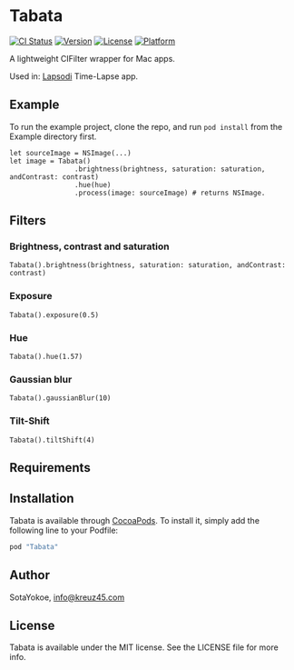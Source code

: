 # Tabata

[![CI Status](http://img.shields.io/travis/SotaYokoe/Tabata.svg?style=flat)](https://travis-ci.org/SotaYokoe/Tabata)
[![Version](https://img.shields.io/cocoapods/v/Tabata.svg?style=flat)](http://cocoapods.org/pods/Tabata)
[![License](https://img.shields.io/cocoapods/l/Tabata.svg?style=flat)](http://cocoapods.org/pods/Tabata)
[![Platform](https://img.shields.io/cocoapods/p/Tabata.svg?style=flat)](http://cocoapods.org/pods/Tabata)

A lightweight CIFilter wrapper for Mac apps.

Used in: [Lapsodi](http://en.nantekottai.com/2016/05/25/lapsodi-time-lapse-stop-motion/) Time-Lapse app.

## Example

To run the example project, clone the repo, and run `pod install` from the Example directory first.

```
let sourceImage = NSImage(...)
let image = Tabata()
                .brightness(brightness, saturation: saturation, andContrast: contrast)
                .hue(hue)
                .process(image: sourceImage) # returns NSImage.
```

## Filters
### Brightness, contrast and saturation
```
Tabata().brightness(brightness, saturation: saturation, andContrast: contrast)
```

### Exposure
```
Tabata().exposure(0.5)
```

### Hue
```
Tabata().hue(1.57)
```
### Gaussian blur

```
Tabata().gaussianBlur(10)
```
### Tilt-Shift
```
Tabata().tiltShift(4)
```

## Requirements

## Installation

Tabata is available through [CocoaPods](http://cocoapods.org). To install
it, simply add the following line to your Podfile:

```ruby
pod "Tabata"
```

## Author

SotaYokoe, info@kreuz45.com

## License

Tabata is available under the MIT license. See the LICENSE file for more info.
